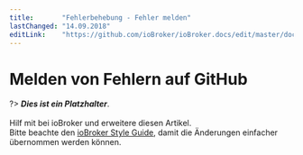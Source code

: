 ```yaml
---
title:       "Fehlerbehebung - Fehler melden"
lastChanged: "14.09.2018"
editLink:    "https://github.com/ioBroker/ioBroker.docs/edit/master/docs/trouble/issue.md"
---
```


# Melden von Fehlern auf GitHub

?> ***Dies ist ein Platzhalter***.
   <br><br>
   Hilf mit bei ioBroker und erweitere diesen Artikel.  
   Bitte beachte den [ioBroker Style Guide](community/styleguidedoc), 
   damit die Änderungen einfacher übernommen werden können.
